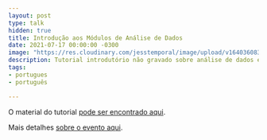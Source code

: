 ```yaml
---
layout: post
type: talk
hidden: true
title: Introdução aos Módulos de Análise de Dados
date: 2021-07-17 00:00:00 -0300
image: "https://res.cloudinary.com/jesstemporal/image/upload/v1640360836/covers/tutorial_gfgm5n.png"
description: Tutorial introdutório não gravado sobre análise de dados em Python
tags:
- portugues
- português

---
```

O material do tutorial [pode ser encontrado aqui](https://github.com/jtemporal/tutorial-modulos-data-science).

Mais detalhes [sobre o evento aqui](https://2020.pythonnordeste.org/index.html#evento).